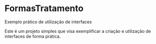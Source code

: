 # FormasTratamento
Exemplo prático de utilização de interfaces 

Este é um projeto simples que visa exemplificar a criação e utilização de interfaces de forma prática.
